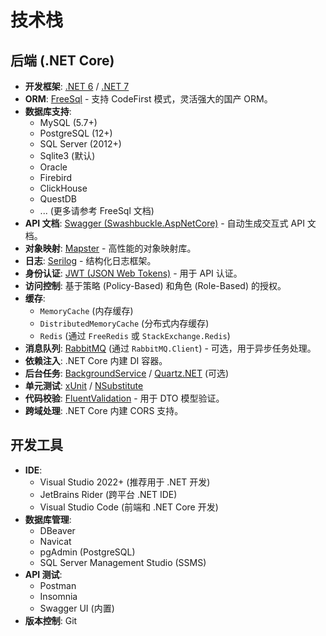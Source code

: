 # 技术栈

## 后端 (.NET Core)

- **开发框架**: [.NET 6](https://dotnet.microsoft.com/zh-cn/download/dotnet/6.0) / [.NET 7](https://dotnet.microsoft.com/zh-cn/download/dotnet/7.0)
- **ORM**: [FreeSql](https://github.com/dotnetcore/FreeSql) - 支持 CodeFirst 模式，灵活强大的国产 ORM。
- **数据库支持**:
    - MySQL (5.7+)
    - PostgreSQL (12+)
    - SQL Server (2012+)
    - Sqlite3 (默认)
    - Oracle
    - Firebird
    - ClickHouse
    - QuestDB
    - ... (更多请参考 FreeSql 文档)
- **API 文档**: [Swagger (Swashbuckle.AspNetCore)](https://github.com/domaindrivendev/Swashbuckle.AspNetCore) - 自动生成交互式 API 文档。
- **对象映射**: [Mapster](https://github.com/MapsterMapper/Mapster) - 高性能的对象映射库。
- **日志**: [Serilog](https://github.com/serilog/serilog) - 结构化日志框架。
- **身份认证**: [JWT (JSON Web Tokens)](https://jwt.io/) - 用于 API 认证。
- **访问控制**: 基于策略 (Policy-Based) 和角色 (Role-Based) 的授权。
- **缓存**:
    - `MemoryCache` (内存缓存)
    - `DistributedMemoryCache` (分布式内存缓存)
    - `Redis` (通过 `FreeRedis` 或 `StackExchange.Redis`)
- **消息队列**: [RabbitMQ](https://www.rabbitmq.com/) (通过 `RabbitMQ.Client`) - 可选，用于异步任务处理。
- **依赖注入**: .NET Core 内建 DI 容器。
- **后台任务**: [BackgroundService](https://docs.microsoft.com/zh-cn/dotnet/core/extensions/workers) / [Quartz.NET](https://www.quartz-scheduler.net/) (可选)
- **单元测试**: [xUnit](https://xunit.net/) / [NSubstitute](https://nsubstitute.github.io/)
- **代码校验**: [FluentValidation](https://github.com/FluentValidation/FluentValidation) - 用于 DTO 模型验证。
- **跨域处理**: .NET Core 内建 CORS 支持。

## 开发工具

- **IDE**:
    - Visual Studio 2022+ (推荐用于 .NET 开发)
    - JetBrains Rider (跨平台 .NET IDE)
    - Visual Studio Code (前端和 .NET Core 开发)
- **数据库管理**:
    - DBeaver
    - Navicat
    - pgAdmin (PostgreSQL)
    - SQL Server Management Studio (SSMS)
- **API 测试**:
    - Postman
    - Insomnia
    - Swagger UI (内置)
- **版本控制**: Git
